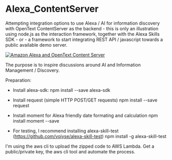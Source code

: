 # Alexa_ContentServer
Attempting integration options to use Alexa / AI for information discovery with OpenText ContentServer as the backend - this is only an illustration using node.js as the interaction framework, together with the Alexa Skills SDK - or - a framework to start integrating REST API / javascript towards a public available demo server.

[![Amazon Alexa and OpenText Content Server](http://i.imgur.com/xYbYiFn.png)](https://youtu.be/bs_OAtzF444 "OpenText and Amazon Alexa integration - an illustration")

The purpose is to inspire discussions around AI and Information Management / Discovery.

Preparation:
- Install alexa-sdk:
  npm install --save alexa-sdk

- Install request (simple HTTP POST/GET requests)
  npm install --save request

- Install moment for Alexa friendly date formating and calculation
  npm install moment --save

- For testing, I recommend installing alexa-skill-test (https://github.com/voiyse/alexa-skill-test)
  npm install -g alexa-skill-test

I'm using the aws cli to upload the zipped code to AWS Lambda. Get a public/private key, the aws cli tool and automate the process.
